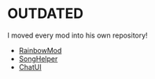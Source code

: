 # OUTDATED

I moved every mod into his own repository!

- [RainbowMod](https://github.com/darknight1050/RainbowMod)
- [SongHelper](https://github.com/darknight1050/SongHelper)
- [ChatUI](https://github.com/darknight1050/ChatUI)